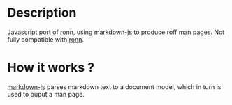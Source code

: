Description
======
Javascript port of [ronn], using [markdown-js] to produce roff man pages.
Not fully compatible with [ronn].

How it works ?
======
[markdown-js] parses markdown text to a document model, which in turn is
used to ouput a man page.


[ronn]:				http://github.com/rtomayko/ronn
[markdown-js]:			http://github.com/evilstreak/markdown-js

